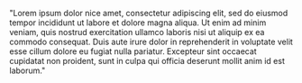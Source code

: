 "Lorem ipsum dolor nice amet, consectetur adipiscing elit, sed do eiusmod tempor incididunt ut labore et
 dolore magna aliqua. Ut enim ad minim veniam, quis nostrud exercitation ullamco laboris nisi ut aliquip 
 ex ea commodo consequat. 
 Duis aute irure dolor in reprehenderit in voluptate velit esse cillum dolore eu fugiat nulla pariatur.
Excepteur sint occaecat cupidatat non proident, sunt in culpa qui officia deserunt mollit anim id est laborum."